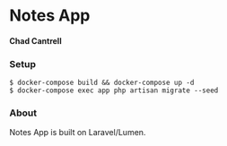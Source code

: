 # Notes App
#### Chad Cantrell

### Setup
```
$ docker-compose build && docker-compose up -d
$ docker-compose exec app php artisan migrate --seed
```

### About
Notes App is built on Laravel/Lumen.